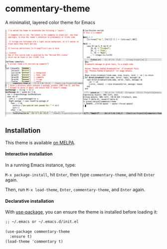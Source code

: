 # commentary-theme
A minimalist, layered color theme for Emacs

![Screenshot](screenshot.png)

## Installation

This theme is available [on MELPA](http://melpa.org/#/commentary-theme).

#### Interactive installation

In a running Emacs instance, type:

`M-x package-install`, hit `Enter`, then type `commentary-theme`, and hit
`Enter` again.

Then, run `M-x load-theme`, `Enter`, `commentary-theme`, and `Enter` again.


#### Declarative installation

With [use-package](https://github.com/jwiegley/use-package), you can ensure the
theme is installed before loading it:

```
;; ~/.emacs or ~/.emacs.d/init.el

(use-package commentary-theme
  :ensure t)
(load-theme 'commentary t)
```

